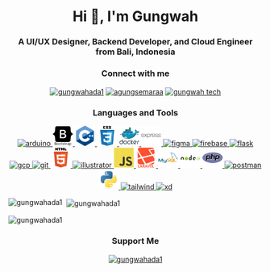 <h1 align="center">Hi 👋, I'm Gungwah</h1>
<h3 align="center">A UI/UX Designer, Backend Developer, and Cloud Engineer from Bali, Indonesia</h3>

<!-- <p align="center"> <img src="https://komarev.com/ghpvc/?username=gungwahada1&label=Profile%20views&color=0e75b6&style=flat" alt="gungwahada1" /> </p> -->

<!-- <p align="left"> <a href="https://github.com/ryo-ma/github-profile-trophy"><img src="https://github-profile-trophy.vercel.app/?username=gungwahada1" alt="gungwahada1" /></a> </p> -->

<!-- - 🔭 I’m currently working on **Remote Project**

- 🌱 I’m currently learning **Flask, Go, Google Cloud Platform (GCP)**

- 👨‍💻 All of my projects are available at [https://github.com/Gungwahada1](https://github.com/Gungwahada1)

- 💬 Ask me about **NodeJs, Python, and UI/UX Design**

- 📫 How to reach me **gungwahada1@gmail.com**

- ⚡ Fun fact **I love ngoding with a cup of coffee** -->

<div align="center">
  <h3 align="center">Connect with me</h3>
    <p align="center">
      <a href="https://linkedin.com/in/gungwahada1" target="blank"><img align="center" src="https://raw.githubusercontent.com/rahuldkjain/github-profile-readme-generator/master/src/images/icons/Social/linked-in-alt.svg" alt="gungwahada1" height="30" width="40" /></a>
      <a href="https://instagram.com/agungsemaraa" target="blank"><img align="center" src="https://raw.githubusercontent.com/rahuldkjain/github-profile-readme-generator/master/src/images/icons/Social/instagram.svg" alt="agungsemaraa" height="30" width="40" /></a>
      <a href="https://www.youtube.com/c/gungwah tech" target="blank"><img align="center" src="https://raw.githubusercontent.com/rahuldkjain/github-profile-readme-generator/master/src/images/icons/Social/youtube.svg" alt="gungwah tech" height="30" width="40" /></a>
    </p>
</div>

<div>
  <h3 align="center">Languages and Tools</h3>
    <p align="center">
      <a href="https://www.arduino.cc/" target="_blank" rel="noreferrer"> <img src="https://cdn.worldvectorlogo.com/logos/arduino-1.svg" alt="arduino" width="40" height="40"/> </a>
      <a href="https://getbootstrap.com" target="_blank" rel="noreferrer"> <img src="https://raw.githubusercontent.com/devicons/devicon/master/icons/bootstrap/bootstrap-plain-wordmark.svg" alt="bootstrap" width="40" height="40"/> </a>
      <a href="https://www.w3schools.com/cpp/" target="_blank" rel="noreferrer"> <img src="https://raw.githubusercontent.com/devicons/devicon/master/icons/cplusplus/cplusplus-original.svg" alt="cplusplus" width="40" height="40"/> </a>
      <a href="https://www.w3schools.com/css/" target="_blank" rel="noreferrer"> <img src="https://raw.githubusercontent.com/devicons/devicon/master/icons/css3/css3-original-wordmark.svg" alt="css3" width="40" height="40"/> </a>
      <a href="https://www.docker.com/" target="_blank" rel="noreferrer"> <img src="https://raw.githubusercontent.com/devicons/devicon/master/icons/docker/docker-original-wordmark.svg" alt="docker" width="40" height="40"/> </a>
      <a href="https://expressjs.com" target="_blank" rel="noreferrer"> <img src="https://raw.githubusercontent.com/devicons/devicon/master/icons/express/express-original-wordmark.svg" alt="express" width="40" height="40"/> </a>
      <a href="https://www.figma.com/" target="_blank" rel="noreferrer"> <img src="https://www.vectorlogo.zone/logos/figma/figma-icon.svg" alt="figma" width="40" height="40"/> </a>
      <a href="https://firebase.google.com/" target="_blank" rel="noreferrer"> <img src="https://www.vectorlogo.zone/logos/firebase/firebase-icon.svg" alt="firebase" width="40" height="40"/> </a>
      <a href="https://flask.palletsprojects.com/" target="_blank" rel="noreferrer"> <img src="https://www.vectorlogo.zone/logos/pocoo_flask/pocoo_flask-icon.svg" alt="flask" width="40" height="40"/> </a>
      <a href="https://cloud.google.com" target="_blank" rel="noreferrer"> <img src="https://www.vectorlogo.zone/logos/google_cloud/google_cloud-icon.svg" alt="gcp" width="40" height="40"/> </a>
      <a href="https://git-scm.com/" target="_blank" rel="noreferrer"> <img src="https://www.vectorlogo.zone/logos/git-scm/git-scm-icon.svg" alt="git" width="40" height="40"/> </a>
      <a href="https://www.w3.org/html/" target="_blank" rel="noreferrer"> <img src="https://raw.githubusercontent.com/devicons/devicon/master/icons/html5/html5-original-wordmark.svg" alt="html5" width="40" height="40"/> </a>
      <a href="https://www.adobe.com/in/products/illustrator.html" target="_blank" rel="noreferrer"> <img src="https://www.vectorlogo.zone/logos/adobe_illustrator/adobe_illustrator-icon.svg" alt="illustrator" width="40" height="40"/> </a>
      <a href="https://developer.mozilla.org/en-US/docs/Web/JavaScript" target="_blank" rel="noreferrer"> <img src="https://raw.githubusercontent.com/devicons/devicon/master/icons/javascript/javascript-original.svg" alt="javascript" width="40" height="40"/> </a>
      <a href="https://laravel.com/" target="_blank" rel="noreferrer"> <img src="https://raw.githubusercontent.com/devicons/devicon/master/icons/laravel/laravel-plain-wordmark.svg" alt="laravel" width="40" height="40"/> </a>
      <a href="https://www.mysql.com/" target="_blank" rel="noreferrer"> <img src="https://raw.githubusercontent.com/devicons/devicon/master/icons/mysql/mysql-original-wordmark.svg" alt="mysql" width="40" height="40"/> </a>
      <a href="https://nodejs.org" target="_blank" rel="noreferrer"> <img src="https://raw.githubusercontent.com/devicons/devicon/master/icons/nodejs/nodejs-original-wordmark.svg" alt="nodejs" width="40" height="40"/> </a>
      <a href="https://www.php.net" target="_blank" rel="noreferrer"> <img src="https://raw.githubusercontent.com/devicons/devicon/master/icons/php/php-original.svg" alt="php" width="40" height="40"/> </a>
      <a href="https://postman.com" target="_blank" rel="noreferrer"> <img src="https://www.vectorlogo.zone/logos/getpostman/getpostman-icon.svg" alt="postman" width="40" height="40"/> </a>
      <a href="https://www.python.org" target="_blank" rel="noreferrer"> <img src="https://raw.githubusercontent.com/devicons/devicon/master/icons/python/python-original.svg" alt="python" width="40" height="40"/> </a>
      <a href="https://tailwindcss.com/" target="_blank" rel="noreferrer"> <img src="https://www.vectorlogo.zone/logos/tailwindcss/tailwindcss-icon.svg" alt="tailwind" width="40" height="40"/> </a>
      <a href="https://www.adobe.com/products/xd.html" target="_blank" rel="noreferrer"> <img src="https://cdn.worldvectorlogo.com/logos/adobe-xd.svg" alt="xd" width="40" height="40"/> </a>
    </p>
</div>

<div>
  <p>
    <img align="left" src="https://github-readme-stats.vercel.app/api/top-langs?username=gungwahada1&show_icons=true&locale=en&layout=compact" alt="gungwahada1" />
  </p>
</div>

<div>
  <p>
    &nbsp;
    <img align="center" src="https://github-readme-stats.vercel.app/api?username=gungwahada1&show_icons=true&locale=en" alt="gungwahada1" />
  </p>
</div>

<div>
  <p>
    <img align="center" src="https://github-readme-streak-stats.herokuapp.com/?user=gungwahada1&" alt="gungwahada1" />
  </p>
</div>

<h3 align="center">Support Me</h3>
<p align="center">
  <a href="https://www.buymeacoffee.com/gungwahada1">
    <img align="center" src="https://cdn.buymeacoffee.com/buttons/v2/default-yellow.png" height="50" width="210" alt="gungwahada1" />
  </a>
</p>
<br>
<br>
